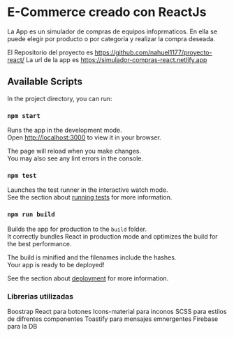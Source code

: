 # E-Commerce creado con ReactJs
La App es un simulador de compras de equipos infoprmaticos. En ella se puede elegir por producto o por categoria y realizar la compra deseada.

El Repositorio del proyecto es https://github.com/nahuel1177/proyecto-react/
La url de la app es https://simulador-compras-react.netlify.app

## Available Scripts

In the project directory, you can run:

### `npm start`

Runs the app in the development mode.\
Open [http://localhost:3000](http://localhost:3000) to view it in your browser.

The page will reload when you make changes.\
You may also see any lint errors in the console.

### `npm test`

Launches the test runner in the interactive watch mode.\
See the section about [running tests](https://facebook.github.io/create-react-app/docs/running-tests) for more information.

### `npm run build`

Builds the app for production to the `build` folder.\
It correctly bundles React in production mode and optimizes the build for the best performance.

The build is minified and the filenames include the hashes.\
Your app is ready to be deployed!

See the section about [deployment](https://facebook.github.io/create-react-app/docs/deployment) for more information.

### Librerias utilizadas
Boostrap React para botones
Icons-material para inconos
SCSS  para estilos de difrentes componentes
Toastify para mensajes emnergentes
Firebase para la DB
